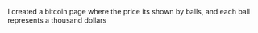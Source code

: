 I created a bitcoin page where the price its shown by balls, and each ball represents a thousand dollars
